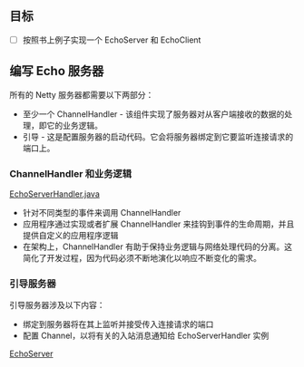 ## 目标

- [ ] 按照书上例子实现一个 EchoServer 和 EchoClient

## 编写 Echo 服务器

所有的 Netty 服务器都需要以下两部分：

- 至少一个 ChannelHandler - 该组件实现了服务器对从客户端接收的数据的处理，即它的业务逻辑。
- 引导 - 这是配置服务器的启动代码。它会将服务器绑定到它要监听连接请求的
端口上。

### ChannelHandler 和业务逻辑

[EchoServerHandler.java](/src/main/java/cn/dotleo/netty/chapter2/EchoServerHandler.java)

- 针对不同类型的事件来调用 ChannelHandler
- 应用程序通过实现或者扩展 ChannelHandler 来挂钩到事件的生命周期，并且提供自定义的应用程序逻辑
- 在架构上，ChannelHandler 有助于保持业务逻辑与网络处理代码的分离。这简化了开发过程，因为代码必须不断地演化以响应不断变化的需求。

### 引导服务器

引导服务器涉及以下内容：

- 绑定到服务器将在其上监听并接受传入连接请求的端口
- 配置 Channel，以将有关的入站消息通知给 EchoServerHandler 实例

[EchoServer](/src/main/java/cn/dotleo/netty/chapter2/EchoServer.java)
